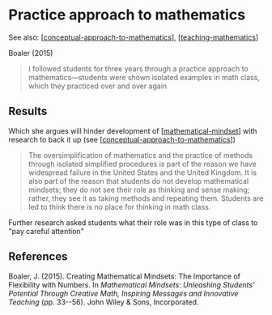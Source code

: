 # Practice approach to mathematics

See also: [[conceptual-approach-to-mathematics]], [[teaching-mathematics]]

Boaler (2015)
> I followed students for three years through a practice approach to mathematics—students were shown isolated examples in math class, which they practiced over and over again

## Results

Which she argues will hinder development of [[mathematical-mindset]] with research to back it up (see [[conceptual-approach-to-mathematics]])

> The oversimplification of mathematics and the practice of methods through isolated simplified procedures is part of the reason we have widespread failure in the United States and the United Kingdom. It is also part of the reason that students do not develop mathematical mindsets; they do not see their role as thinking and sense making; rather, they see it as taking methods and repeating them. Students are led to think there is no place for thinking in math class.

Further research asked students what their role was in this type of class to "pay careful attention"

## References

Boaler, J. (2015). Creating Mathematical Mindsets: The Importance of Flexibility with Numbers. In *Mathematical Mindsets: Unleashing Students' Potential Through Creative Math, Inspiring Messages and Innovative Teaching* (pp. 33--56). John Wiley & Sons, Incorporated.


[//begin]: # "Autogenerated link references for markdown compatibility"
[conceptual-approach-to-mathematics]: conceptual-approach-to-mathematics "conceptual-approach-to-mathematics"
[teaching-mathematics]: teaching-mathematics "Teaching Mathematics"
[mathematical-mindset]: mathematical-mindset "Mathematical Mindset"
[//end]: # "Autogenerated link references"